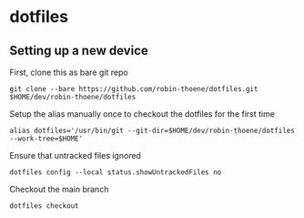 # dotfiles

## Setting up a new device

First, clone this as bare git repo

```shell
git clone --bare https://github.com/robin-thoene/dotfiles.git $HOME/dev/robin-thoene/dotfiles
```

Setup the alias manually once to checkout the dotfiles for the first time

```shell
alias dotfiles='/usr/bin/git --git-dir=$HOME/dev/robin-thoene/dotfiles --work-tree=$HOME'
```

Ensure that untracked files ignored

```shell
dotfiles config --local status.showUntrackedFiles no
```

Checkout the main branch

```shell
dotfiles checkout
```
